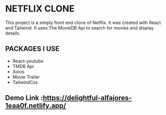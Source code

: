 # NETFLIX CLONE

This project is a simply front end clone of Netflix. It was created with React and Tailwind. It uses The MovieDB Api to search for movies and display details.

## PACKAGES I USE

* React-youtube
* TMDB Api
* Axios
* Movie Trailer
* TailwindCss



## Demo Link :https://delightful-alfajores-1eaa0f.netlify.app/
